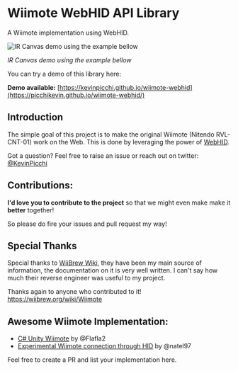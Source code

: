 # Wiimote WebHID API Library
A Wiimote implementation using WebHID.

![IR Canvas demo using the example bellow](demo.gif)

*IR Canvas demo using the example bellow*


You can try a demo of this library here:

**Demo available:** [https://kevinpicchi.github.io/wiimote-webhid](https://picchikevin.github.io/wiimote-webhid/)


## Introduction

The simple goal of this project is to make the original Wiimote (Nitendo RVL-CNT-01) work on the Web.
This is done by leveraging the power of [WebHID](https://wicg.github.io/webhid/).

Got a question? Feel free to raise an issue or reach out on twitter: [@KevinPicchi](https://twitter.com/KevinPicchi)


## Contributions:
**I'd love you to contribute to the project** so that we might even make make it **better** together!

So please do fire your issues and pull request my way!

## Special Thanks
Special thanks to [WiiBrew Wiki](https://wiibrew.org/wiki/Wiimote), they have been my main source of information, the documentation on it is very well written. I can't say how much their reverse engineer was useful to my project. 

Thanks again to anyone who contributed to it! https://wiibrew.org/wiki/Wiimote


## Awesome Wiimote Implementation:
- [C# Unity Wiimote](https://github.com/Flafla2/Unity-Wiimote) by @Flafla2
- [Experimental Wiimote connection through HID](https://github.com/natel97/wiimote-chrome) by @natel97

Feel free to create a PR and list your implementation here.